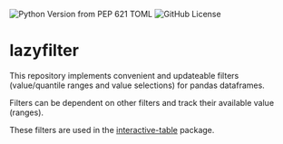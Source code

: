 ![Python Version from PEP 621 TOML](https://img.shields.io/python/required-version-toml?tomlFilePath=https%3A%2F%2Fraw.githubusercontent.com%2Fpnuehrenberg%2Flazyfilter%2Fmain%2Fpyproject.toml)
![GitHub License](https://img.shields.io/github/license/pnuehrenberg/lazyfilter)

# lazyfilter

This repository implements convenient and updateable filters (value/quantile ranges and value selections) for pandas dataframes.

Filters can be dependent on other filters and track their available value (ranges).

These filters are used in the [interactive-table](https://github.com/pnuehrenberg/interactive-table) package.
